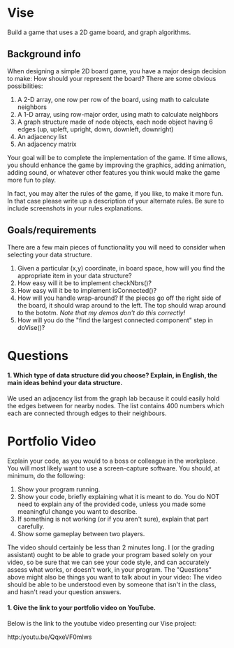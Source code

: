 Vise
================

Build a game that uses a 2D game board, and graph algorithms.

Background info
---------------
When designing a simple 2D board game, you have a major design decision to make: How should your represent the board? There are some obvious possibilities:

1. A 2-D array, one row per row of the board, using math to calculate neighbors
2. A 1-D array, using row-major order, using math to calculate neighbors
3. A graph structure made of node objects, each node object having 6 edges (up, upleft, upright, down, downleft, downright)
4. An adjacency list
5. An adjacency matrix

Your goal will be to complete the implementation of the game. If time allows, you should enhance the game by improving the graphics, adding animation, adding sound, or whatever other features you think would make the game more fun to play.

In fact, you may alter the rules of the game, if you like, to make it more fun. In that case please write up a description of your alternate rules. Be sure to include screenshots in your rules explanations.

Goals/requirements
------------------
There are a few main pieces of functionality you will need to consider when selecting your data structure.

1. Given a particular (x,y) coordinate, in board space, how will you find the appropriate item in your data structure?
2. How easy will it be to implement checkNbrs()?
3. How easy will it be to implement isConnected()?
4. How will you handle wrap-around? If the pieces go off the right side of the board, it should wrap around to the left. The top should wrap around to the bototm. *Note that my demos don't do this correctly!*
5. How will you do the "find the largest connected component" step in doVise()?

Questions
=========

#### 1. Which type of data structure did you choose? Explain, in English, the main ideas behind your data structure.

We used an adjacency list from the graph lab because it could easily hold the edges between for nearby nodes. The list contains 400 numbers which each are connected through edges to their neighbours.


Portfolio Video
=========

Explain your code, as you would to a boss or colleague in the workplace. You will most likely want to use a screen-capture software. You should, at minimum, do the following:

1. Show your program running.
2. Show your code, briefly explaining what it is meant to do. You do NOT need to explain any of the provided code, unless you made some meaningful change you want to describe.
3. If something is not working (or if you aren't sure), explain that part carefully.
4. Show some gameplay between two players.

The video should certainly be less than 2 minutes long. I (or the grading assistant) ought to be able to grade your program based solely on your video, so be sure that we can see your code style, and can accurately assess what works, or doesn't work, in your program. The "Questions" above might also be things you want to talk about in your video: The video should be able to be understood even by someone that isn't in the class, and hasn't read your question answers.

#### 1. Give the link to your portfolio video on YouTube.

Below is the link to the youtube video presenting our Vise project:

http:/youtu.be/QqxeVF0mlws